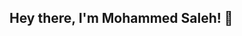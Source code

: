 ## Hey there, I'm Mohammed Saleh! 👋

<!--
**mohammedSaleh11/mohammedSaleh11** is a ✨ _special_ ✨ repository because its `README.md` (this file) appears on your GitHub profile.
I'm a passionate developer who loves creating things with Node.js and Flutter. I’m all about turning complex ideas into simple, effective solutions. Whether it's backend logic or frontend design, I enjoy making apps that people love to use.

💻 Tech I work with: Node.js, Flutter, Express.js, MongoDB, and more!
🚀 What I'm up to: Building cool full-stack projects and exploring new tech.
🌱 Currently learning: How to level up my state management in Flutter.
👀 Always looking for: Exciting projects to collaborate on and new challenges to tackle.
🎯 Fun fact: When I’m not coding, I’m probably reading, learning something new, or checking out the latest in tech.
-->
